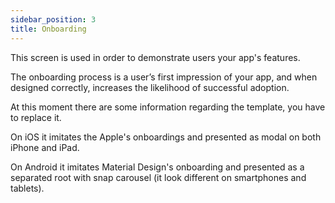 ```yaml
---
sidebar_position: 3
title: Onboarding
---
```


This screen is used in order to demonstrate users your app's features.

The onboarding process is a user’s first impression of your app, and when designed correctly, increases the likelihood of successful adoption.

At this moment there are some information regarding the template, you have to replace it.

On iOS it imitates the Apple's onboardings and presented as modal on both iPhone and iPad.

On Android it imitates Material Design's onboarding and presented as a separated root with snap carousel (it look different on smartphones and tablets).
